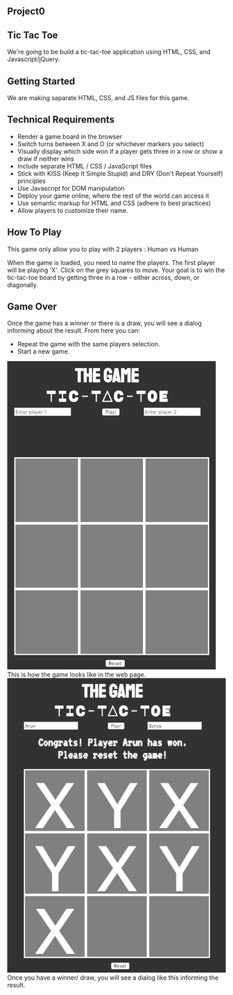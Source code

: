 ## Project0

## Tic Tac Toe

We're going to be build a tic-tac-toe application using HTML, CSS, and Javascript/jQuery. 

## Getting Started
We are making saparate HTML, CSS, and JS files for this game.


## Technical Requirements
* Render a game board in the browser
* Switch turns between X and O (or whichever markers you select)
* Visually display which side won if a player gets three in a row or show a draw if neither wins
* Include separate HTML / CSS / JavaScript files
* Stick with KISS (Keep It Simple Stupid) and DRY (Don't Repeat Yourself) principles
* Use Javascript for DOM manipulation
* Deploy your game online, where the rest of the world can access it
* Use semantic markup for HTML and CSS (adhere to best practices)
* Allow players to customize their name.

## How To Play
This game only allow you to play with 2 players :
Human vs Human

When the game is loaded, you need to name the players. The first player will be playing 'X'.
Click on the grey squares to move.
Your goal is to win the tic-tac-toe board by getting three in a row - either across, down, or diagonally.

## Game Over
Once the game has a winner or there is a draw, you will see a dialog informing about the result. From here you can:

* Repeat the game with the same players selection.
* Start a new game.

![alt text](screenshots/game_layout1.png "screenshot 1")
This is how the game looks like in the web page.
![alt text](screenshots/game_layout2.png "screenshot 2")
Once you have a winner/ draw, you will see a dialog like this informing the result.



